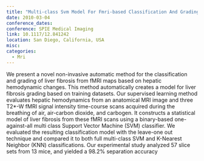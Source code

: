 ```yaml
---
title: "Multi-class Svm Model For Fmri-based Classification And Grading Of Liver Fibrosis"
date: 2010-03-04
conference_dates: 
conference: SPIE Medical Imaging
link: 10.1117/12.841242
location: San Diego, California, USA
misc:  
categories: 
  - Mri
---
```

We present a novel non-invasive automatic method for the classification and grading of liver fibrosis from fMRI maps based on hepatic hemodynamic changes. This method automatically creates a model for liver fibrosis grading based on training datasets. Our supervised learning method evaluates hepatic hemodynamics from an anatomical MRI image and three T2*-W fMRI signal intensity time-course scans acquired during the breathing of air, air-carbon dioxide, and carbogen. It constructs a statistical model of liver fibrosis from these fMRI scans using a binary-based one-against-all multi class Support Vector Machine (SVM) classifier. We evaluated the resulting classification model with the leave-one out technique and compared it to both full multi-class SVM and K-Nearest Neighbor (KNN) classifications. Our experimental study analyzed 57 slice sets from 13 mice, and yielded a 98.2% separation accuracy
                    